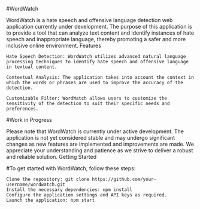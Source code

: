 #WordWatch

WordWatch is a hate speech and offensive language detection web application currently under development. The purpose of this application is to provide a tool that can analyze text content and identify instances of hate speech and inappropriate language, thereby promoting a safer and more inclusive online environment.
Features

    Hate Speech Detection: WordWatch utilizes advanced natural language processing techniques to identify hate speech and offensive language in textual content.

    Contextual Analysis: The application takes into account the context in which the words or phrases are used to improve the accuracy of the detection.

    Customizable Filter: WordWatch allows users to customize the sensitivity of the detection to suit their specific needs and preferences.

#Work in Progress

Please note that WordWatch is currently under active development. The application is not yet considered stable and may undergo significant changes as new features are implemented and improvements are made. We appreciate your understanding and patience as we strive to deliver a robust and reliable solution.
Getting Started

#To get started with WordWatch, follow these steps:

    Clone the repository: git clone https://github.com/your-username/wordwatch.git
    Install the necessary dependencies: npm install
    Configure the application settings and API keys as required.
    Launch the application: npm start
